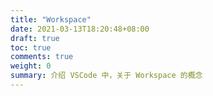 ```yaml
---
title: "Workspace"
date: 2021-03-13T18:20:48+08:00
draft: true
toc: true
comments: true
weight: 0
summary: 介绍 VSCode 中，关于 Workspace 的概念
---
```

